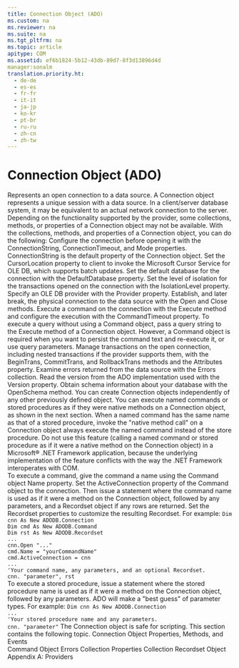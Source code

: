 ```yaml
---
title: Connection Object (ADO)
ms.custom: na
ms.reviewer: na
ms.suite: na
ms.tgt_pltfrm: na
ms.topic: article
apitype: COM
ms.assetid: ef6b1824-5b12-43db-89d7-8f3d13896d4d
manager:sonalm
translation.priority.ht: 
  - de-de
  - es-es
  - fr-fr
  - it-it
  - ja-jp
  - ko-kr
  - pt-br
  - ru-ru
  - zh-cn
  - zh-tw
---
```

# Connection Object (ADO)
<?xml version="1.0" encoding="utf-8"?>
<developerReferenceWithoutSyntaxDocument xmlns="http://ddue.schemas.microsoft.com/authoring/2003/5" xmlns:xlink="http://www.w3.org/1999/xlink" xmlns:xsi="http://www.w3.org/2001/XMLSchema-instance" xsi:schemaLocation="http://ddue.schemas.microsoft.com/authoring/2003/5 http://dduestorage.blob.core.windows.net/ddueschema/developer.xsd">
  <introduction>
    <para>Represents an open connection to a data source.</para>
  </introduction>
  <languageReferenceRemarks>
    <content>
      <para>A <legacyBold>Connection</legacyBold> object represents a unique session with a data source. In a client/server database system, it may be equivalent to an actual network connection to the server. Depending on the functionality supported by the provider, some collections, methods, or properties of a <legacyBold>Connection</legacyBold> object may not be available.</para>
      <para>With the collections, methods, and properties of a <legacyBold>Connection</legacyBold> object, you can do the following:  </para>
      <list class="bullet">
        <listItem>
          <para>Configure the connection before opening it with the <legacyLink xlink:href="3be75b75-4d36-4479-ab64-9a456869252a">ConnectionString</legacyLink>, <legacyLink xlink:href="8904a403-1383-4b4b-b53d-5c01d6f5deac">ConnectionTimeout</legacyLink>, and <legacyLink xlink:href="808661eb-0d7c-4e6d-8e40-9dc3bef3d77a">Mode</legacyLink> properties. <legacyBold>ConnectionString</legacyBold> is the default property of the <legacyBold>Connection</legacyBold> object.</para>
        </listItem>
        <listItem>
          <para>Set the <legacyLink xlink:href="39c8d86e-7ee9-4182-be5e-aad5ce952f84">CursorLocation</legacyLink> property to client to invoke the <legacyLink xlink:href="420d0989-7cfb-4c66-a7b5-f4199d13165d">Microsoft Cursor Service for OLE DB</legacyLink>, which supports batch updates.</para>
        </listItem>
        <listItem>
          <para>Set the default database for the connection with the <legacyLink xlink:href="41e8a8dd-e69c-4a09-8736-93502e01961c">DefaultDatabase</legacyLink> property.</para>
        </listItem>
        <listItem>
          <para>Set the level of isolation for the transactions opened on the connection with the <legacyLink xlink:href="ea84e4b2-fbf2-4eef-b9ce-796b22e21800">IsolationLevel</legacyLink> property.</para>
        </listItem>
        <listItem>
          <para>Specify an OLE DB provider with the <legacyLink xlink:href="0ff70e72-0061-4ffc-90fb-e3ea23129bb2">Provider</legacyLink> property.</para>
        </listItem>
        <listItem>
          <para>Establish, and later break, the physical connection to the data source with the <legacyLink xlink:href="663defab-5545-4973-9036-24d5882c9737">Open</legacyLink> and <legacyLink xlink:href="3cdf27d1-a180-4cff-8e42-95dec5fb1b55">Close</legacyLink> methods.</para>
        </listItem>
        <listItem>
          <para>Execute a command on the connection with the <legacyLink xlink:href="03c69320-96b2-4d85-8d49-a13b13e31578">Execute</legacyLink> method and configure the execution with the <legacyLink xlink:href="c611f857-d6b0-4dca-8925-f4a02e769eb0">CommandTimeout</legacyLink> property. </para>
          <alert class="note">
            <para>To execute a query without using a Command object, pass a query string to the <legacyBold>Execute</legacyBold> method of a <legacyBold>Connection</legacyBold> object. However, a <legacyLink xlink:href="a02c22fb-542d-465e-a629-30fd59dcbebf">Command</legacyLink> object is required when you want to persist the command text and re-execute it, or use query parameters.</para>
          </alert>
        </listItem>
        <listItem>
          <para>Manage transactions on the open connection, including nested transactions if the provider supports them, with the <legacyLink xlink:href="d4683472-4120-4236-8640-fa9ae289e23e">BeginTrans</legacyLink>, <legacyLink xlink:href="d4683472-4120-4236-8640-fa9ae289e23e">CommitTrans</legacyLink>, and <legacyLink xlink:href="d4683472-4120-4236-8640-fa9ae289e23e">RollbackTrans</legacyLink> methods and the <legacyLink xlink:href="acc15d40-68a6-4ba9-85bd-12d331aecaa6">Attributes</legacyLink> property.</para>
        </listItem>
        <listItem>
          <para>Examine errors returned from the data source with the <legacyLink xlink:href="290819e1-7b39-4e1e-a93b-801257138b00">Errors</legacyLink> collection.</para>
        </listItem>
        <listItem>
          <para>Read the version from the ADO implementation used with the <legacyLink xlink:href="db4cb894-9bd9-422d-a58a-cef6941a5784">Version</legacyLink> property.</para>
        </listItem>
        <listItem>
          <para>Obtain schema information about your database with the <legacyLink xlink:href="850cf3ce-f18f-4e7c-8597-96c1dc504866">OpenSchema</legacyLink> method.</para>
        </listItem>
      </list>
      <para>You can create <legacyBold>Connection</legacyBold> objects independently of any other previously defined object.</para>
      <para>You can execute named commands or stored procedures as if they were native methods on a <legacyBold>Connection</legacyBold> object, as shown in the next section. When a named command has the same name as that of a stored procedure, invoke the "native method call" on a <legacyBold>Connection</legacyBold> object always execute the named command instead of the store procedure.</para>
      <alert class="note">
        <para>Do not use this feature (calling a named command or stored procedure as if it were a native method on the <legacyBold>Connection</legacyBold> object) in a Microsoft® .NET Framework application, because the underlying implementation of the feature conflicts with the way the .NET Framework interoperates with COM.</para>
      </alert>
    </content>
  </languageReferenceRemarks>
  <section>
    <title>Execute a command as a native method of a Connection object</title>
    <content>
      <para>To execute a command, give the command a name using the <legacyBold>Command</legacyBold> object <legacyLink xlink:href="cfd0e29c-8310-44ab-85c3-5761184b865d">Name</legacyLink> property. Set the <legacyBold>ActiveConnection</legacyBold> property of the <legacyBold>Command</legacyBold> object to the connection. Then issue a statement where the command name is used as if it were a method on the <legacyBold>Connection</legacyBold> object, followed by any parameters, and a <legacyBold>Recordset</legacyBold> object if any rows are returned. Set the <legacyBold>Recordset</legacyBold> properties to customize the resulting <legacyBold>Recordset</legacyBold>. For example:</para>
      <code>Dim cnn As New ADODB.Connection
Dim cmd As New ADODB.Command
Dim rst As New ADODB.Recordset
...
cnn.Open "..."
cmd.Name = "yourCommandName"
cmd.ActiveConnection = cnn
...
'Your command name, any parameters, and an optional Recordset.
cnn. "parameter", rst</code>
    </content>
  </section>
  <section>
    <title>Execute a stored procedure as a native method of a Connection object</title>
    <content>
      <para>To execute a stored procedure, issue a statement where the stored procedure name is used as if it were a method on the <legacyBold>Connection</legacyBold> object, followed by any parameters. ADO will make a "best guess" of parameter types. For example:</para>
      <code>Dim cnn As New ADODB.Connection
...
'Your stored procedure name and any parameters.
cnn. "parameter"</code>
      <para>The <legacyBold>Connection</legacyBold> object is safe for scripting.</para>
      <para>This section contains the following topic.  </para>
      <list class="bullet">
        <listItem>
          <para>
            <legacyLink xlink:href="f571b74d-b796-4009-9c66-6a36ab995a2a">Connection Object Properties, Methods, and Events</legacyLink>  </para>
        </listItem>
      </list>
    </content>
  </section>
  <relatedTopics>
<link xlink:href="a02c22fb-542d-465e-a629-30fd59dcbebf">Command Object</link>
<link xlink:href="290819e1-7b39-4e1e-a93b-801257138b00">Errors Collection</link>
<link xlink:href="1d539aa8-ce0d-4418-ab03-8d0a3c1e9d82">Properties Collection</link>
<link xlink:href="ede1415f-c3df-4cc5-a05b-2576b2b84b60">Recordset Object</link>
<link xlink:href="e2581b47-b11e-4e1e-b96c-d39c77c5b48a">Appendix A: Providers</link>
</relatedTopics>
</developerReferenceWithoutSyntaxDocument>